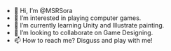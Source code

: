 - 👋 Hi, I’m @MSRSora
- 👀 I’m interested in playing computer games.
- 🌱 I’m currently learning Unity and Illustrate painting.
- 💞️ I’m looking to collaborate on Game Designing.
- 📫 How to reach me? Disguss and play with me!

<!---
MSRSora/MSRSora is a ✨ special ✨ repository because its `README.md` (this file) appears on your GitHub profile.
You can click the Preview link to take a look at your changes.
--->
